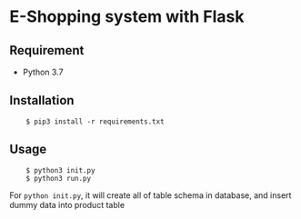 # E-Shopping system with Flask

## Requirement

- Python 3.7

## Installation

        $ pip3 install -r requirements.txt

## Usage

        $ python3 init.py
        $ python3 run.py

For `python init.py`, it will create all of table schema in database, and insert dummy data into product table
